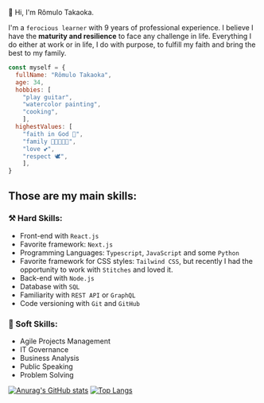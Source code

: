 👋 Hi, I'm Rômulo Takaoka.

I'm a `ferocious learner` with 9 years of professional experience.
I believe I have the **maturity and resilience** to face any challenge in life.
Everything I do either at work or in life, I do with purpose, to fulfill my faith and bring the best to my family.

``` javascript
const myself = {
  fullName: "Rômulo Takaoka",
  age: 34,
  hobbies: [ 
    "play guitar",
    "watercolor painting",
    "cooking",
    ],
  highestValues: [
    "faith in God 🙏",
    "family 👩🏼‍🦰👶🏻",
    "love 💕",
    "respect 🕊",
    ],
}
```

## Those are my main skills:
### ⚒ Hard Skills:
- Front-end with `React.js`
- Favorite framework: `Next.js`
- Programming Languages: `Typescript`, `JavaScript` and some `Python`
- Favorite framework for CSS styles: `Tailwind CSS`, but recently I had the opportunity to work with `Stitches` and loved it.
- Back-end with `Node.js`
- Database with `SQL`
- Familiarity with `REST API` or `GraphQL`
- Code versioning with `Git` and `GitHub`

### 🤝 Soft Skills:
- Agile Projects Management
- IT Governance
- Business Analysis
- Public Speaking
- Problem Solving

[![Anurag's GitHub stats](https://github-readme-stats.vercel.app/api?username=rtakaoka&count_private=true&&theme=transparent&title_color=F0C842&text_color=777777&icon_color=e4e2e2)](https://github.com/anuraghazra/github-readme-stats)
[![Top Langs](https://github-readme-stats.vercel.app/api/top-langs/?username=anuraghazra&layout=compact&theme=transparent&title_color=F0C842&text_color=777777&icon_color=e4e2e2)](https://github.com/anuraghazra/github-readme-stats)
